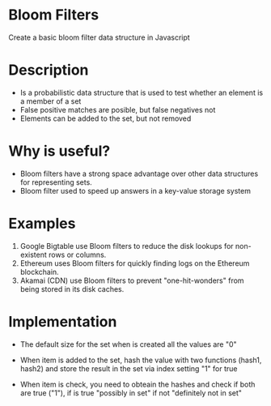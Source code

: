 # Bloom Filters

Create a basic bloom filter data structure in Javascript

# Description

- Is a probabilistic data structure that is used to test whether an element is a member of a set
- False positive matches are posible, but false negatives not
- Elements can be added to the set, but not removed

# Why is useful?

- Bloom filters have a strong space advantage over other data structures for representing sets.
- Bloom filter used to speed up answers in a key-value storage system

# Examples

1. Google Bigtable use Bloom filters to reduce the disk lookups for non-existent rows or columns. 
2. Ethereum uses Bloom filters for quickly finding logs on the Ethereum blockchain.
3. Akamai (CDN) use Bloom filters to prevent "one-hit-wonders" from being stored in its disk caches.

# Implementation

- The default size for the set when is created all the values are "0" 

- When item is added to the set, hash the value with two functions (hash1, hash2) and store the result in the set via index setting "1" for true

- When item is check, you need to obteain the hashes and check if both are true ("1"), if is true "possibly in set" if not "definitely not in set"